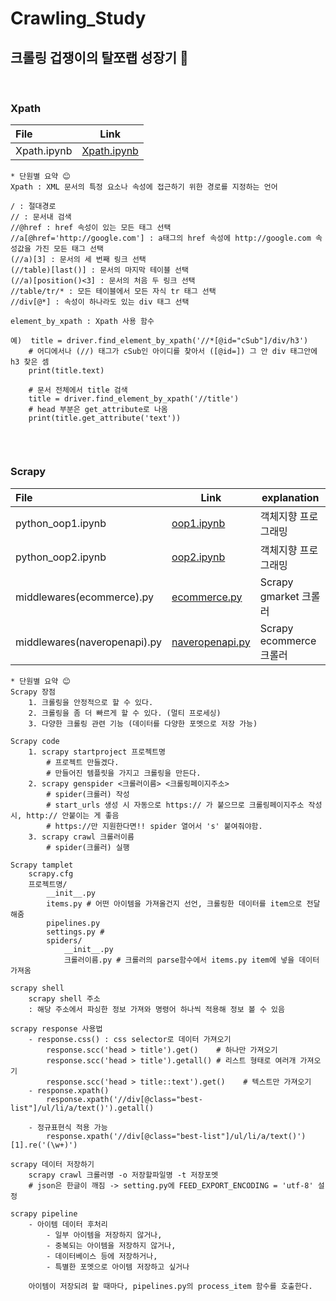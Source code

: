 # Crawling_Study
## 크롤링 겁쟁이의 탈쪼랩 성장기 🌱 
<br>

### Xpath 
| File    | Link  | 
| :--------- | --------- | 
| Xpath.ipynb | [Xpath.ipynb](Xpath/Xpath.ipynb)|


```
* 단원별 요약 😊
Xpath : XML 문서의 특정 요소나 속성에 접근하기 위한 경로를 지정하는 언어

/ : 절대경로
// : 문서내 검색
//@href : href 속성이 있는 모든 태그 선택
//a[@href='http://google.com'] : a태그의 href 속성에 http://google.com 속성값을 가진 모든 태그 선택
(//a)[3] : 문서의 세 번째 링크 선택
(//table)[last()] : 문서의 마지막 테이블 선택
(//a)[position()<3] : 문서의 처음 두 링크 선택
//table/tr/* : 모든 테이블에서 모든 자식 tr 태그 선택
//div[@*] : 속성이 하나라도 있는 div 태그 선택

element_by_xpath : Xpath 사용 함수 

예)  title = driver.find_element_by_xpath('//*[@id="cSub"]/div/h3')
    # 어디에서나 (//) 태그가 cSub인 아이디를 찾아서 ([@id=]) 그 안 div 태그안에 h3 찾은 셈
    print(title.text)

    # 문서 전체에서 title 검색
    title = driver.find_element_by_xpath('//title')
    # head 부분은 get_attribute로 나옴
    print(title.get_attribute('text'))


```
<br>

### Scrapy
| File    | Link  | explanation |
| :--------- | --------- | --------- | 
| python_oop1.ipynb | [oop1.ipynb](Scrapy/python_oop1.ipynb)| 객체지향 프로그래밍 |
| python_oop2.ipynb | [oop2.ipynb](Scrapy/python_oop2.ipynb)| 객체지향 프로그래밍 |
| middlewares(ecommerce).py | [ecommerce.py](/Users/baeyuna/Documents/Crawling/Scrapy/scrapyproject_yuna/ecommerce/ecommerce/spiders/gmarket_best.py)| Scrapy gmarket 크롤러 |
| middlewares(naveropenapi).py | [naveropenapi.py](/Users/baeyuna/Documents/Crawling/Scrapy/crawling_scrapy/scrapyproject/naveropenapi/naveropenapi/middlewares.py)| Scrapy ecommerce 크롤러 |

```
* 단원별 요약 😊
Scrapy 장점
    1. 크롤링을 안정적으로 할 수 있다.
    2. 크롤링을 좀 더 빠르게 할 수 있다. (멀티 프로세싱)
    3. 다양한 크롤링 관련 기능 (데이터를 다양한 포멧으로 저장 가능)

Scrapy code
    1. scrapy startproject 프로젝트명 
        # 프로젝트 만들겠다.
        # 만들어진 템플릿을 가지고 크롤링을 만든다.
    2. scrapy genspider <크롤러이름> <크롤링페이지주소>
        # spider(크롤러) 작성 
        # start_urls 생성 시 자동으로 https:// 가 붙으므로 크롤링페이지주소 작성 시, http:// 안붙이는 게 좋음
        # https://만 지원한다면!! spider 열어서 's' 붙여줘야함.
    3. scrapy crawl 크롤러이름
        # spider(크롤러) 실행 

Scrapy tamplet 
    scrapy.cfg
    프로젝트명/
        __init__.py
        items.py # 어떤 아이템을 가져올건지 선언, 크롤링한 데이터를 item으로 전달해줌 
        pipelines.py 
        settings.py # 
        spiders/
            __init__.py
            크롤러이름.py # 크롤러의 parse함수에서 items.py item에 넣을 데이터 가져옴

scrapy shell
    scrapy shell 주소
    : 해당 주소에서 파싱한 정보 가져와 명령어 하나씩 적용해 정보 볼 수 있음

scrapy response 사용법
    - response.css() : css selector로 데이터 가져오기
        response.scc('head > title').get()    # 하나만 가져오기
        response.scc('head > title').getall() # 리스트 형태로 여러개 가져오기
        response.scc('head > title::text').get()    # 텍스트만 가져오기
    - response.xpath()
        response.xpath('//div[@class="best-list"]/ul/li/a/text()').getall() 
    
    - 정규표현식 적용 가능
        response.xpath('//div[@class="best-list"]/ul/li/a/text()')[1].re('(\w+)')

scrapy 데이터 저장하기
    scrapy crawl 크롤러명 -o 저장할파일명 -t 저장포멧 
    # json은 한글이 깨짐 -> setting.py에 FEED_EXPORT_ENCODING = 'utf-8' 설정

scrapy pipeline
    - 아이템 데이터 후처리
        - 일부 아이템을 저장하지 않거나,
        - 중복되는 아이템을 저장하지 않거나,
        - 데이터베이스 등에 저장하거나,
        - 특별한 포멧으로 아이템 저장하고 싶거나

    아이템이 저장되려 할 때마다, pipelines.py의 process_item 함수를 호출한다.


```


